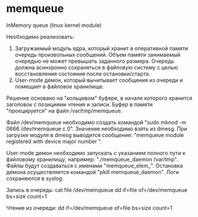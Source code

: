 # memqueue
InMemory queue (linux kernel module)

Необходимо реализовать:
1. Загружаемый модуль ядра, который хранит в оперативной памяти очередь произвольных сообщений. Объем памяти занимаемый очередью не может превышать заданного размера. Очередь должна асинхронно сохраняться в файловую систему с целью восстановления состояния после остановки/старта.
2. User-mode демон, который вычитывает сообщения из очереди и помещает в файловое хранилище.

Решение основано на "кольцевом" буфере, в начале которого хранится заголовок с позициями чтения и записи. Буфер в памяти "проецируется" на файл /var/tmp/memqueue.

Файл /dev/memqueue необходимо создать командой "sudo mknod -m 0666 /dev/memqueue c <MAJOR> 0". Значение <MAJOR> необходимо взять из dmesg. При загрузке модуля в dmesg выводится сообщение: "memqueue module registered with device major number <MAJOR>".

User-mode демон необходимо запускать с указанием полного пути к файловому хранилищу, например: "./memqueue_daemon /var/tmp". Файлы будут создаваться с именами "memqueue_elem_<counter>". Остановка демона осуществляется командой "pkill memqueue_daemon". Логи сохраняются в syslog.

Запись в очередь:
cat file /dev/memqueue
dd if=file of=/dev/memqueue bs=size count=1

Чтение из очереди:
dd if=/dev/memqueue of=file bs=size count=1

